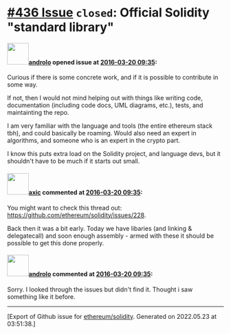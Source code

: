 # [\#436 Issue](https://github.com/ethereum/solidity/issues/436) `closed`: Official Solidity "standard library"

#### <img src="https://avatars.githubusercontent.com/u/2809499?u=ad7178bc0d70dc6042e996111eb4b806a24bf1aa&v=4" width="50">[androlo](https://github.com/androlo) opened issue at [2016-03-20 09:35](https://github.com/ethereum/solidity/issues/436):

Curious if there is some concrete work, and if it is possible to contribute in some way.

If not, then I would not mind helping out with things like writing code, documentation (including code docs, UML diagrams, etc.), tests, and maintainting the repo.

I am very familiar with the language and tools (the entire ethereum stack tbh), and could basically be roaming. Would also need an expert in algorithms, and someone who is an expert in the crypto part.

I know this puts extra load on the Solidity project, and language devs, but it shouldn't have to be much if it starts out small.


#### <img src="https://avatars.githubusercontent.com/u/20340?v=4" width="50">[axic](https://github.com/axic) commented at [2016-03-20 09:35](https://github.com/ethereum/solidity/issues/436#issuecomment-198928026):

You might want to check this thread out: https://github.com/ethereum/solidity/issues/228.

Back then it was a bit early. Today we have libaries (and linking & delegatecall) and soon enough assembly - armed with these it should be possible to get this done properly.

#### <img src="https://avatars.githubusercontent.com/u/2809499?u=ad7178bc0d70dc6042e996111eb4b806a24bf1aa&v=4" width="50">[androlo](https://github.com/androlo) commented at [2016-03-20 09:35](https://github.com/ethereum/solidity/issues/436#issuecomment-198929315):

Sorry. I looked through the issues but didn't find it. Thought i saw something like it before.


-------------------------------------------------------------------------------



[Export of Github issue for [ethereum/solidity](https://github.com/ethereum/solidity). Generated on 2022.05.23 at 03:51:38.]
